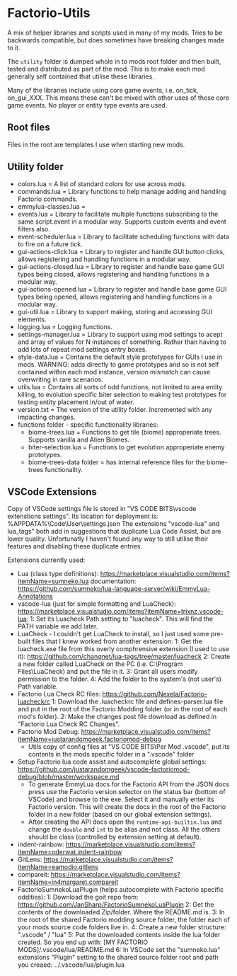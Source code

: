 # Factorio-Utils
A mix of helper libraries and scripts used in many of my mods. Tries to be backwards compatible, but does sometimes have breaking changes made to it.

The `utility` folder is dumped whole in to mods root folder and then built, tested and distributed as part of the mod. This is to make each mod generally self contained that utilise these libraries.

Many of the libraries include using core game events, i.e. on_tick, on_gui_XXX. This means these can't be mixed with other uses of those core game events. No player or entity type events are used.


Root files
-----------
Files in the root are templates I use when starting new mods.


Utility folder
-----------
- colors.lua = A list of standard colors for use across mods.
- commands.lua = Library functions to help manage adding and handling Factorio commands.
- emmylua-classes.lua = 
- events.lua = Library to facilitate multiple functions subscribing to the same script.event in a modular way. Supports custom events and event filters also.
- event-scheduler.lua = Library to facilitate scheduling functions with data to fire on a future tick.
- gui-actions-click.lua = Library to register and handle GUI button clicks, allows registering and handling functions in a modular way.
- gui-actions-closed.lua = Library to register and handle base game GUI types being closed, allows registering and handling functions in a modular way.
- gui-actions-opened.lua = Library to register and handle base game GUI types being opened, allows registering and handling functions in a modular way.
- gui-util.lua = Library to support making, storing and accessing GUI elements.
- logging.lua = Logging functions.
- settings-manager.lua = Library to support using mod settings to acept and array of values for N instances of something. Rather than having to add lots of repeat mod settings entry boxes.
- style-data.lua = Contains the default style prototypes for GUIs I use in mods. WARNING: adds directly to game prototypes and so is not self contained within each mod instance, version mismatch can cause overwriting in rare scenarios.
- utils.lua = Contains all sorts of odd functions, not limited to area entity killing, to evolution specific biter selection to making test prototypes for testing entity placement in/out of water.
- version.txt = The version of the utility folder. Incremented with any impacting changes.
- functions folder - specific functionality libraries:
	- biome-trees.lua = Functions to get tile (biome) approperiate trees. Supports vanilla and Alien Biomes.
	- biter-selection.lua = Functions to get evolution approperiate enemy prototypes.
	- biome-trees-data folder = has internal reference files for the biome-trees functionality.


VSCode Extensions
----------

Copy of VSCode settings file is stored in "VS CODE BITS\vscode extenstions settings". Its location for deployment is: %APPDATA%\Code\User\settings.json
The extensions "vscode-lua" and lua_tags" both add in suggestions that duplicate Lua Code Assist, but are lower quality. Unfortunatly I haven't found any way to still utilise their features and disabling these duplicate entries.

Extensions currently used:
 - Lua (class type definitions): https://marketplace.visualstudio.com/items?itemName=sumneko.lua    documentation: https://github.com/sumneko/lua-language-server/wiki/EmmyLua-Annotations
 - vscode-lua (just for simple formatting and LuaCheck): https://marketplace.visualstudio.com/items?itemName=trixnz.vscode-lua:
	1: Set its Luacheck Path setting to "luacheck". This will find the PATH variable we add later.
 - LuaCheck - I couldn't get LuaCheck to install, so I just used some pre-built files that I knew worked from another extension:
	1: Get the luacheck.exe file from this overly comphrensive extension (I used to use it): https://github.com/changnet/lua-tags/tree/master/luacheck
	2: Create a new folder called LuaCheck on the PC (i.e. C:\Program Files\LuaCheck) and put the file in it.
	3: Grant all users modify permission to the folder.
	4: Add the folder to the system's (not user's) Path variable.
 - Factorio Lua Check RC files: https://github.com/Nexela/Factorio-luacheckrc
	1: Download the .luacheckrc file and defines-parser.lua file and put in the root of the Factorio Modding folder (or in the root of each mod's folder).
	2: Make the changes post file download as defined in "Factorio Lua Check RC Changes".
 - Factorio Mod Debug: https://marketplace.visualstudio.com/items?itemName=justarandomgeek.factoriomod-debug
	- Utils copy of config files at "VS CODE BITS\Per Mod .vscode", put its contents in the mods specific folder in a ".vscode" folder
 - Setup Factorio lua code assist and autocomplete global settings: https://github.com/justarandomgeek/vscode-factoriomod-debug/blob/master/workspace.md
	- To generate EmmyLua docs for the Factorio API from the JSON docs press use the Factorio version selector on the status bar (bottom of VSCode) and browse to the exe. Select it and manually enter its Factorio version. This will create the docs in the root of the Factorio folder in a new folder (based on our global extension settings).
	- After creating the API docs open the `runtime-api-builtin.lua` and change the `double` and `int` to be alias and not class. All the others should be class (controlled by extension setting at default).
 - indent-rainbow: https://marketplace.visualstudio.com/items?itemName=oderwat.indent-rainbow
 - GitLens: https://marketplace.visualstudio.com/items?itemName=eamodio.gitlens
 - compareit: https://marketplace.visualstudio.com/items?itemName=in4margaret.compareit
 - FactorioSumnekoLuaPlugin (helps autocomplete with Factorio specific oddities):
	1: Download the goit repo from: https://github.com/JanSharp/FactorioSumnekoLuaPlugin
	2: Get the contents of the downloaded Zip/folder. Where the README.md is.
	3: In the root of the shared Factorio modding source folder, the folder each of your mods source code folders live in.
	4: Create a new folder structure: ".vscode" / "lua"
	5: Put the downloaded contents inside the lua folder created. So you end up with: [MY FACTORIO MODS]/.vscode/lua/README.md
	6: In VSCode set the "sumneko.lua" extensions "Plugin" setting to the shared source folder root and path you creaed: ../.vscode/lua/plugin.lua
